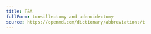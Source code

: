 ```yaml
---
title: T&A
fullForm: tonsillectomy and adenoidectomy
source: https://openmd.com/dictionary/abbreviations/t
---
```

